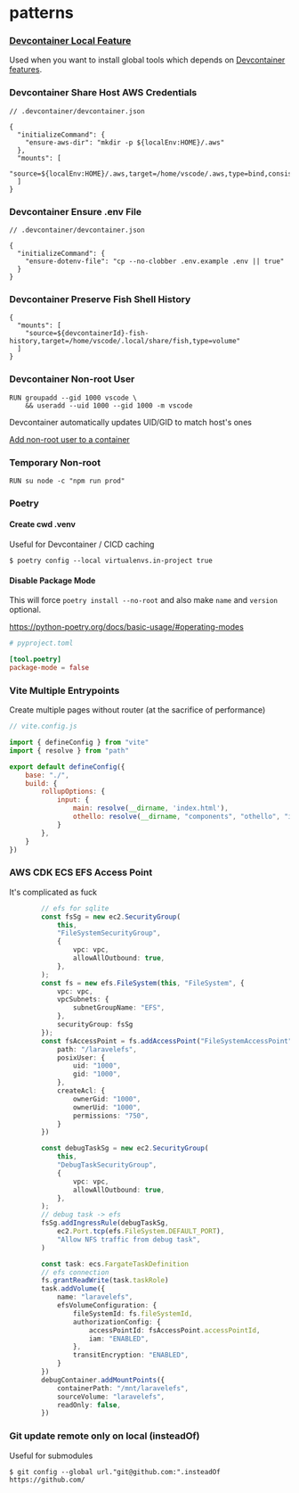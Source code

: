 # patterns

### [Devcontainer Local Feature](./devcontainer-local-feature/)

Used when you want to install global tools which depends on
[Devcontainer features](https://containers.dev/features).


### Devcontainer Share Host AWS Credentials

```jsonc
// .devcontainer/devcontainer.json

{
  "initializeCommand": {
    "ensure-aws-dir": "mkdir -p ${localEnv:HOME}/.aws"
  },
  "mounts": [
    "source=${localEnv:HOME}/.aws,target=/home/vscode/.aws,type=bind,consistency=consistent"
  ]
}
```

### Devcontainer Ensure .env File

```jsonc
// .devcontainer/devcontainer.json

{
  "initializeCommand": {
    "ensure-dotenv-file": "cp --no-clobber .env.example .env || true"
  }
}
```

### Devcontainer Preserve Fish Shell History

```jsonc
{
  "mounts": [
    "source=${devcontainerId}-fish-history,target=/home/vscode/.local/share/fish,type=volume"
  ]
}
```

### Devcontainer Non-root User

```
RUN groupadd --gid 1000 vscode \
    && useradd --uid 1000 --gid 1000 -m vscode
```

Devcontainer automatically updates UID/GID to match host's ones

[Add non-root user to a container](https://code.visualstudio.com/remote/advancedcontainers/add-nonroot-user#_creating-a-nonroot-user)


### Temporary Non-root

```
RUN su node -c "npm run prod"
```


### Poetry

#### Create cwd .venv

Useful for Devcontainer / CICD caching

```
$ poetry config --local virtualenvs.in-project true
```

#### Disable Package Mode

This will force `poetry install --no-root` and also make
`name` and `version` optional.

https://python-poetry.org/docs/basic-usage/#operating-modes

```toml
# pyproject.toml

[tool.poetry]
package-mode = false
```


### Vite Multiple Entrypoints

Create multiple pages without router (at the sacrifice of performance)

```js
// vite.config.js

import { defineConfig } from "vite"
import { resolve } from "path"

export default defineConfig({
    base: "./",
    build: {
        rollupOptions: {
            input: {
                main: resolve(__dirname, 'index.html'),
                othello: resolve(__dirname, "components", "othello", "index.html")
            }
        },
    }
})
```

### AWS CDK ECS EFS Access Point

It's complicated as fuck

```typescript
        // efs for sqlite
        const fsSg = new ec2.SecurityGroup(
            this,
            "FileSystemSecurityGroup",
            {
                vpc: vpc,
                allowAllOutbound: true,
            },
        );
        const fs = new efs.FileSystem(this, "FileSystem", {
            vpc: vpc,
            vpcSubnets: {
                subnetGroupName: "EFS",
            },
            securityGroup: fsSg
        });
        const fsAccessPoint = fs.addAccessPoint("FileSystemAccessPoint", {
            path: "/laravelefs",
            posixUser: {
                uid: "1000",
                gid: "1000",
            },
            createAcl: {
                ownerGid: "1000",
                ownerUid: "1000",
                permissions: "750",
            }
        })

        const debugTaskSg = new ec2.SecurityGroup(
            this,
            "DebugTaskSecurityGroup",
            {
                vpc: vpc,
                allowAllOutbound: true,
            },
        );
        // debug task -> efs
        fsSg.addIngressRule(debugTaskSg,
            ec2.Port.tcp(efs.FileSystem.DEFAULT_PORT),
            "Allow NFS traffic from debug task",
        )

        const task: ecs.FargateTaskDefinition
        // efs connection
        fs.grantReadWrite(task.taskRole)
        task.addVolume({
            name: "laravelefs",
            efsVolumeConfiguration: {
                fileSystemId: fs.fileSystemId,
                authorizationConfig: {
                    accessPointId: fsAccessPoint.accessPointId,
                    iam: "ENABLED",
                },
                transitEncryption: "ENABLED",
            }
        })
        debugContainer.addMountPoints({
            containerPath: "/mnt/laravelefs",
            sourceVolume: "laravelefs",
            readOnly: false,
        })
```

### Git update remote only on local (insteadOf)

Useful for submodules

```
$ git config --global url."git@github.com:".insteadOf https://github.com/
```
